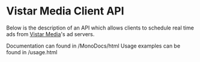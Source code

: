 # Vistar Media Client API
Below is the description of an API which allows clients to schedule real time
ads from [Vistar Media](http://www.vistarmedia.com/)'s ad servers.

Documentation can found in /MonoDocs/html
Usage examples can be found in /usage.html
